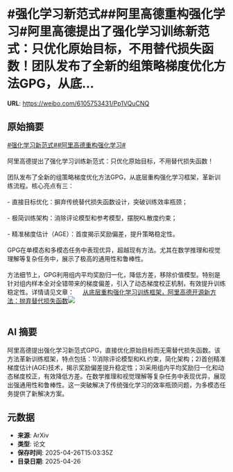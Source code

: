 # #强化学习新范式##阿里高德重构强化学习#阿里高德提出了强化学习训练新范式：只优化原始目标，不用替代损失函数！团队发布了全新的组策略梯度优化方法GPG，从底...

**URL**: https://weibo.com/6105753431/Pp1VQuCNQ

## 原始摘要

<a href="https://m.weibo.cn/search?containerid=231522type%3D1%26t%3D10%26q%3D%23%E5%BC%BA%E5%8C%96%E5%AD%A6%E4%B9%A0%E6%96%B0%E8%8C%83%E5%BC%8F%23&amp;extparam=%23%E5%BC%BA%E5%8C%96%E5%AD%A6%E4%B9%A0%E6%96%B0%E8%8C%83%E5%BC%8F%23" data-hide=""><span class="surl-text">#强化学习新范式#</span></a><a href="https://m.weibo.cn/search?containerid=231522type%3D1%26t%3D10%26q%3D%23%E9%98%BF%E9%87%8C%E9%AB%98%E5%BE%B7%E9%87%8D%E6%9E%84%E5%BC%BA%E5%8C%96%E5%AD%A6%E4%B9%A0%23&amp;extparam=%23%E9%98%BF%E9%87%8C%E9%AB%98%E5%BE%B7%E9%87%8D%E6%9E%84%E5%BC%BA%E5%8C%96%E5%AD%A6%E4%B9%A0%23" data-hide=""><span class="surl-text">#阿里高德重构强化学习#</span></a><br><br>阿里高德提出了强化学习训练新范式：只优化原始目标，不用替代损失函数！<br><br>团队发布了全新的组策略梯度优化方法GPG，从底层重构强化学习框架，革新训练流程。核心亮点有三：<br><br>- 直接目标优化：摒弃传统替代损失函数设计，突破训练效率瓶颈；<br><br>- 极简训练架构：消除评论模型和参考模型，摆脱KL散度约束；<br><br>- 精准梯度估计（AGE）：首度揭示奖励偏差，提升策略稳定性。<br><br>GPG在单模态和多模态任务中表现优异，超越现有方法。尤其在数学推理和视觉理解等复杂任务中，展示了极高的通用性和鲁棒性。<br><br>方法细节上，GPG利用组内平均奖励归一化，降低方差，移除价值模型。特别是针对组内样本全对全错带来的梯度偏差，引入了动态梯度校正机制，有效提升训练稳定性。详情请见文章： <a href="https://weibo.com/ttarticle/p/show?id=2309405159656308998242" data-hide=""><span class="url-icon"><img style="width: 1rem;height: 1rem" src="https://h5.sinaimg.cn/upload/2015/09/25/3/timeline_card_small_article_default.png" referrerpolicy="no-referrer"></span><span class="surl-text">从底层重构强化学习训练框架，阿里高德开源新方法：抛弃替代损失函数</span></a><img style="" src="https://tvax2.sinaimg.cn/large/006Fd7o3gy1i0u3g8vsafj30ls0c9myd.jpg" referrerpolicy="no-referrer"><br><br>

## AI 摘要

阿里高德提出强化学习新范式GPG，直接优化原始目标而无需替代损失函数。该方法革新训练框架，特点包括：1)消除评论模型和KL约束，简化架构；2)首创精准梯度估计(AGE)技术，揭示奖励偏差提升稳定性；3)采用组内平均奖励归一化和动态梯度校正，有效降低方差。在数学推理和视觉理解等复杂任务中表现优异，展现出强通用性和鲁棒性。这一突破解决了传统强化学习的效率瓶颈问题，为多模态任务提供了新解决方案。

## 元数据

- **来源**: ArXiv
- **类型**: 论文
- **保存时间**: 2025-04-26T15:03:35Z
- **目录日期**: 2025-04-26
